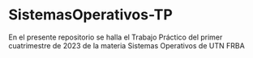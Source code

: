 # SistemasOperativos-TP
En el presente repositorio se halla el Trabajo Práctico del primer cuatrimestre de 2023 de la materia Sistemas Operativos de UTN FRBA
